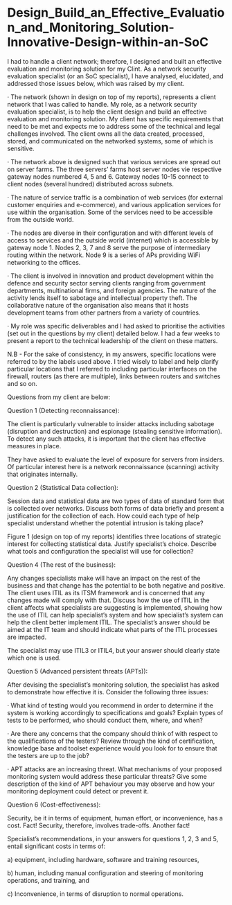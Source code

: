 # Design_Build_an_Effective_Evaluation_and_Monitoring_Solution-Innovative-Design-within-an-SoC


I had to handle a client network; therefore, I designed and built an effective evaluation and monitoring solution for my Clint. As a network security evaluation specialist (or an SoC specialist), I have analysed, elucidated, and addressed those issues below, which was raised by my client.

 
·         The network (shown in design on top of my reports), represents a client network that I was called to handle. My role, as a network security evaluation specialist, is to help the client design and build an effective evaluation and monitoring solution. My client has specific requirements that need to be met and expects me to address some of the technical and legal challenges involved. The client owns all the data created, processed, stored, and communicated on the networked systems, some of which is sensitive.

 
·         The network above is designed such that various services are spread out on server farms. The three servers’ farms host server nodes vie respective gateway nodes numbered 4, 5 and 6. Gateway nodes 10-15 connect to client nodes (several hundred) distributed across subnets.
 
 
·         The nature of service traffic is a combination of web services (for external customer enquiries and e-commerce), and various application services for use within the organisation. Some of the services need to be accessible from the outside world.
 
 
·         The nodes are diverse in their configuration and with different levels of access to services and the outside world
(internet) which is accessible by gateway node 1. Nodes 2, 3, 7 and 8 serve the purpose of intermediary routing within the network. Node 9 is a series of APs providing WiFi networking to the offices.
 
 
·         The client is involved in innovation and product development within the defence and security sector serving clients ranging from government departments, multinational firms, and foreign agencies. The nature of the activity lends itself to sabotage and intellectual property theft. The collaborative nature of the organisation also means that it hosts development teams from other partners from a variety of countries.
 
 
·         My role was specific deliverables and I had asked to prioritise the activities (set out in the questions by my client) detailed below. I had a few weeks to present a report to the technical leadership of the client on these matters.
 
 
N.B - For the sake of consistency, in my answers, specific locations were referred to by the labels used above. I tried wisely to label and help clarify particular locations that I referred to including particular interfaces on the firewall, routers (as there are multiple), links between routers and switches and so on.
 


Questions from my client are below:
 
 
Question 1 (Detecting reconnaissance):
 
The client is particularly vulnerable to insider attacks including sabotage (disruption and destruction) and
espionage (stealing sensitive information). To detect any such attacks, it is important that the client has
effective measures in place.
 
They have asked to evaluate the level of exposure for servers from insiders. Of particular interest here is a network
reconnaissance (scanning) activity that originates internally.
 
 
Question 2 (Statistical Data collection):
 
Session data and statistical data are two types of data of standard form that is collected over networks. Discuss
both forms of data briefly and present a justification for the collection of each. How could each type of help specialist understand whether the potential intrusion is taking place?
 
Figure 1 (design on top of my reports) identifies three locations of strategic interest for collecting statistical data. Justify specialist’s choice. Describe
what tools and configuration the specialist will use for collection?
 
 
Question 4 (The rest of the business):
 
Any changes specialists make will have an impact on the rest of the business and that change has the potential to be both negative and positive. The client uses ITIL as its ITSM framework and is concerned that any changes made will comply with that. Discuss how the use of ITIL in the client affects what specialists are suggesting is implemented, showing how the use of ITIL can help specialist’s system and how specialist’s system can help the client better implement ITIL. The specialist’s answer should be aimed at the IT team and should indicate what parts of the ITIL processes are impacted.
 
The specialist may use ITIL3 or ITIL4, but your answer should clearly state which one is used.
 
 
Question 5 (Advanced persistent threats (APTs)):
 
After devising the specialist’s monitoring solution, the specialist has asked to demonstrate how effective it is. Consider the
following three issues:
 
·         What kind of testing would you recommend in order to determine if the system is working accordingly to specifications and goals? Explain types of tests to be performed, who should conduct them, where, and when?
 
·         Are there any concerns that the company should think of with respect to the qualifications of the testers? Review through the kind of certification, knowledge base and toolset experience would you look for to ensure that the testers are up to the job?
 
·         APT attacks are an increasing threat. What mechanisms of your proposed monitoring system would address these particular threats? Give some description of the kind of APT behaviour you may observe and how your monitoring deployment could detect or prevent it.
 
 
Question 6 (Cost-effectiveness):
 
Security, be it in terms of equipment, human effort, or inconvenience, has a cost. Fact! Security, therefore,
involves trade-offs. Another fact!
 
Specialist’s recommendations, in your answers for questions 1, 2, 3 and 5, entail significant costs in terms of:
 
a)	equipment, including hardware, software and training resources,

b) human, including manual configuration and steering of monitoring operations, and training,
and

c) Inconvenience, in terms of disruption to normal operations.
